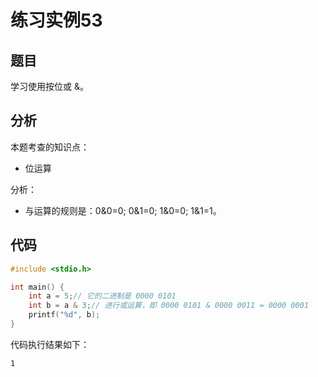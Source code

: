 # 练习实例53

## 题目

学习使用按位或 &。


## 分析

本题考查的知识点：
- 位运算

分析：
- 与运算的规则是：0&0=0; 0&1=0; 1&0=0; 1&1=1。

## 代码

```c
#include <stdio.h>

int main() {
    int a = 5;// 它的二进制是 0000 0101
    int b = a & 3;// 进行或运算，即 0000 0101 & 0000 0011 = 0000 0001
    printf("%d", b);
}
```

代码执行结果如下：

```text
1
```